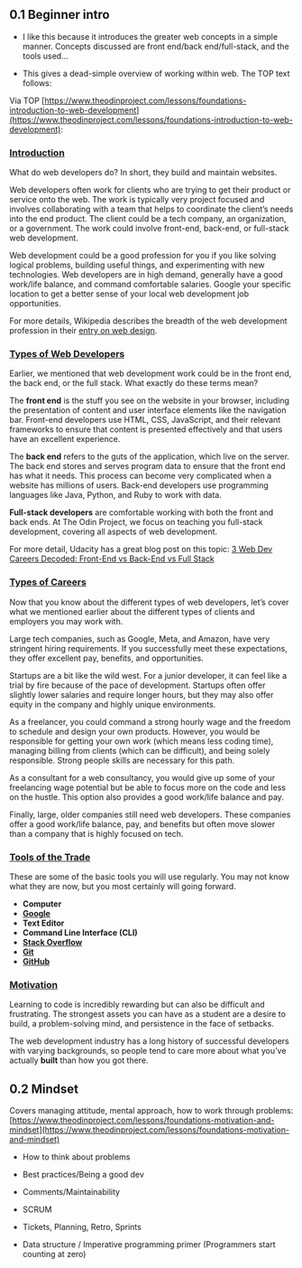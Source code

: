 ## 0.1 Beginner intro

-   I like this because it introduces the greater web concepts in a simple manner. Concepts discussed are front end/back end/full-stack, and the tools used...
    
-   This gives a dead-simple overview of working within web. The TOP text follows:

Via TOP [https://www.theodinproject.com/lessons/foundations-introduction-to-web-development](https://www.theodinproject.com/lessons/foundations-introduction-to-web-development):
### [Introduction](https://www.theodinproject.com/lessons/foundations-introduction-to-web-development#introduction)

What do web developers do? In short, they build and maintain websites.

Web developers often work for clients who are trying to get their product or service onto the web. The work is typically very project focused and involves collaborating with a team that helps to coordinate the client’s needs into the end product. The client could be a tech company, an organization, or a government. The work could involve front-end, back-end, or full-stack web development.

Web development could be a good profession for you if you like solving logical problems, building useful things, and experimenting with new technologies. Web developers are in high demand, generally have a good work/life balance, and command comfortable salaries. Google your specific location to get a better sense of your local web development job opportunities.

For more details, Wikipedia describes the breadth of the web development profession in their [entry on web design](https://en.wikipedia.org/wiki/Web_design).

### [Types of Web Developers](https://www.theodinproject.com/lessons/foundations-introduction-to-web-development#types-of-web-developers)

Earlier, we mentioned that web development work could be in the front end, the back end, or the full stack. What exactly do these terms mean?

The **front end** is the stuff you see on the website in your browser, including the presentation of content and user interface elements like the navigation bar. Front-end developers use HTML, CSS, JavaScript, and their relevant frameworks to ensure that content is presented effectively and that users have an excellent experience.

The **back end** refers to the guts of the application, which live on the server. The back end stores and serves program data to ensure that the front end has what it needs. This process can become very complicated when a website has millions of users. Back-end developers use programming languages like Java, Python, and Ruby to work with data.

**Full-stack developers** are comfortable working with both the front and back ends. At The Odin Project, we focus on teaching you full-stack development, covering all aspects of web development.

For more detail, Udacity has a great blog post on this topic: [3 Web Dev Careers Decoded: Front-End vs Back-End vs Full Stack](http://blog.udacity.com/2014/12/front-end-vs-back-end-vs-full-stack-web-developers.html)

### [Types of Careers](https://www.theodinproject.com/lessons/foundations-introduction-to-web-development#types-of-careers)

Now that you know about the different types of web developers, let’s cover what we mentioned earlier about the different types of clients and employers you may work with.

Large tech companies, such as Google, Meta, and Amazon, have very stringent hiring requirements. If you successfully meet these expectations, they offer excellent pay, benefits, and opportunities.

Startups are a bit like the wild west. For a junior developer, it can feel like a trial by fire because of the pace of development. Startups often offer slightly lower salaries and require longer hours, but they may also offer equity in the company and highly unique environments.

As a freelancer, you could command a strong hourly wage and the freedom to schedule and design your own products. However, you would be responsible for getting your own work (which means less coding time), managing billing from clients (which can be difficult), and being solely responsible. Strong people skills are necessary for this path.

As a consultant for a web consultancy, you would give up some of your freelancing wage potential but be able to focus more on the code and less on the hustle. This option also provides a good work/life balance and pay.

Finally, large, older companies still need web developers. These companies offer a good work/life balance, pay, and benefits but often move slower than a company that is highly focused on tech.

### [Tools of the Trade](https://www.theodinproject.com/lessons/foundations-introduction-to-web-development#tools-of-the-trade)

These are some of the basic tools you will use regularly. You may not know what they are now, but you most certainly will going forward.

-   **Computer**
-   **[Google](https://www.google.com/)**
-   **Text Editor**
-   **Command Line Interface (CLI)**
-   **[Stack Overflow](http://stackoverflow.com/)**
-   **[Git](https://git-scm.com/)**
-   **[GitHub](https://github.com/)**

### [Motivation](https://www.theodinproject.com/lessons/foundations-introduction-to-web-development#motivation)

Learning to code is incredibly rewarding but can also be difficult and frustrating. The strongest assets you can have as a student are a desire to build, a problem-solving mind, and persistence in the face of setbacks.

The web development industry has a long history of successful developers with varying backgrounds, so people tend to care more about what you’ve actually **built** than how you got there.

## 0.2 Mindset
Covers managing attitude, mental approach, how to work through problems: [https://www.theodinproject.com/lessons/foundations-motivation-and-mindset](https://www.theodinproject.com/lessons/foundations-motivation-and-mindset)

-   How to think about problems 
    
-   Best practices/Being a good dev
-   Comments/Maintainability
    
-   SCRUM
    
-   Tickets, Planning, Retro, Sprints
    

  

-   Data structure / Imperative programming primer (Programmers start counting at zero)
